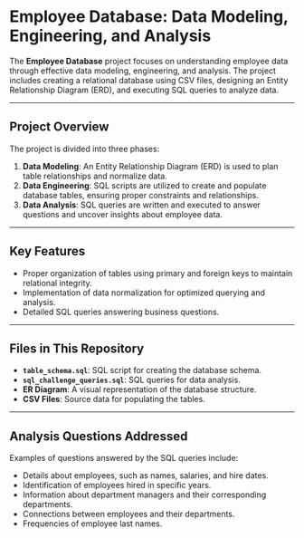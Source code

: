 # Employee Database: Data Modeling, Engineering, and Analysis

The **Employee Database** project focuses on understanding employee data through effective data modeling, engineering, and analysis. The project includes creating a relational database using CSV files, designing an Entity Relationship Diagram (ERD), and executing SQL queries to analyze data.

---

## **Project Overview**

The project is divided into three phases:

1. **Data Modeling**: An Entity Relationship Diagram (ERD) is used to plan table relationships and normalize data.
2. **Data Engineering**: SQL scripts are utilized to create and populate database tables, ensuring proper constraints and relationships.
3. **Data Analysis**: SQL queries are written and executed to answer questions and uncover insights about employee data.

---

## Key Features
- Proper organization of tables using primary and foreign keys to maintain relational integrity.
- Implementation of data normalization for optimized querying and analysis.
- Detailed SQL queries answering business questions.

---

## Files in This Repository
- **`table_schema.sql`**: SQL script for creating the database schema.
- **`sql_challenge_queries.sql`**: SQL queries for data analysis.
- **ER Diagram**: A visual representation of the database structure.
- **CSV Files**: Source data for populating the tables.

---

## Analysis Questions Addressed
Examples of questions answered by the SQL queries include:
- Details about employees, such as names, salaries, and hire dates.
- Identification of employees hired in specific years.
- Information about department managers and their corresponding departments.
- Connections between employees and their departments.
- Frequencies of employee last names.
